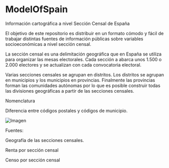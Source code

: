 # ModelOfSpain
Información cartográfica a nivel Sección Censal de España

El objetivo de este repositorio es distribuir en un formato cómodo y fácil de trabajar distintas fuentes de información públicas sobre variables socioeconómicas a nivel sección censal.

La sección censal es una delimitación geográfica que en España se utiliza para organizar las mesas electorales. Cada sección a abarca unos 1.500 o 2.000 electores y se actualizan con cada convocatoria electoral.

Varias secciones censales se agrupan en distritos. Los distritos se agrupan en municipios y los municipios en provincias. Finalmente las provincias forman las comunidades autónomas por lo que es posible construir todas las divisiones geográficas a partir de las secciones censales.

Nomenclatura

Diferencia entre códigos postales y códigos de municipio.


![Imagen](https://raw.githubusercontent.com/Nordlingen21/ModelOfSpain/Assets/Ejemplo.PNG)



Fuentes:

Geografía de las secciones censales.

Renta por sección censal

Censo por sección censal
